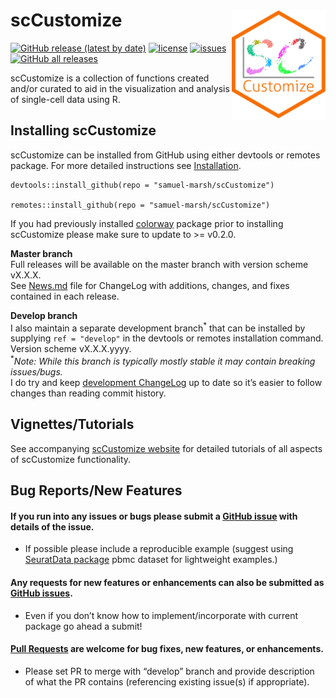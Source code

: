
# scCustomize <img src="man/figures/scCustomize_Logo.svg" align="right" width="150"/>

[![GitHub release (latest by
date)](https://img.shields.io/github/v/release/samuel-marsh/scCustomize?style=flat-square)](https://github.com/samuel-marsh/scCustomize/releases)
[![license](https://img.shields.io/github/license/samuel-marsh/scCustomize?style=flat-square)](https://github.com/samuel-marsh/scCustomize/blob/master/LICENSE)
[![issues](https://img.shields.io/github/issues/samuel-marsh/scCustomize?style=flat-square)](https://github.com/samuel-marsh/scCustomize/issues)
[![GitHub all
releases](https://img.shields.io/github/downloads/samuel-marsh/scCustomize/total?style=flat-square)](https://github.com/samuel-marsh/scCustomize)

scCustomize is a collection of functions created and/or curated to aid
in the visualization and analysis of single-cell data using R.

## Installing scCustomize

scCustomize can be installed from GitHub using either devtools or
remotes package. For more detailed instructions see
[Installation](https://samuel-marsh.github.io/scCustomize/articles/Installation.html).

    devtools::install_github(repo = "samuel-marsh/scCustomize")

    remotes::install_github(repo = "samuel-marsh/scCustomize")

If you had previously installed
[colorway](https://github.com/hypercompetent/colorway) package prior to
installing scCustomize please make sure to update to \>= v0.2.0.

**Master branch**  
Full releases will be available on the master branch with version scheme
vX.X.X.  
See
[News.md](https://github.com/samuel-marsh/scCustomize/blob/master/News.md)
file for ChangeLog with additions, changes, and fixes contained in each
release.

**Develop branch**  
I also maintain a separate development branch<sup>\*</sup> that can be
installed by supplying `ref = "develop"` in the devtools or remotes
installation command. Version scheme vX.X.X.yyyy.  
<sup>\*</sup>*Note: While this branch is typically mostly stable it may
contain breaking issues/bugs.*  
I do try and keep [development
ChangeLog](https://github.com/samuel-marsh/scCustomize/blob/develop/News.md)
up to date so it’s easier to follow changes than reading commit history.

## Vignettes/Tutorials

See accompanying [scCustomize
website](https://samuel-marsh.github.io/scCustomize/) for detailed
tutorials of all aspects of scCustomize functionality.

## Bug Reports/New Features

#### If you run into any issues or bugs please submit a [GitHub issue](https://github.com/samuel-marsh/scCustomize/issues) with details of the issue.

-   If possible please include a reproducible example (suggest using
    [SeuratData package](https://github.com/satijalab/seurat-data) pbmc
    dataset for lightweight examples.)

#### Any requests for new features or enhancements can also be submitted as [GitHub issues](https://github.com/samuel-marsh/scCustomize/issues).

-   Even if you don’t know how to implement/incorporate with current
    package go ahead a submit!

#### [Pull Requests](https://github.com/samuel-marsh/scCustomize/pulls) are welcome for bug fixes, new features, or enhancements.

-   Please set PR to merge with “develop” branch and provide description
    of what the PR contains (referencing existing issue(s) if
    appropriate).
